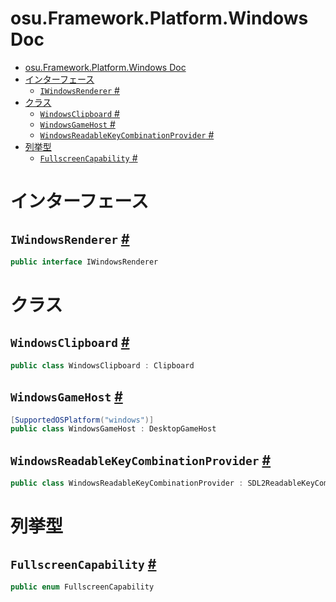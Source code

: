 # osu.Framework.Platform.Windows Doc
- [osu.Framework.Platform.Windows Doc](#osuframeworkplatformwindows-doc)
- [インターフェース](#インターフェース)
  - [`IWindowsRenderer` #](#iwindowsrenderer-)
- [クラス](#クラス)
  - [`WindowsClipboard` #](#windowsclipboard-)
  - [`WindowsGameHost` #](#windowsgamehost-)
  - [`WindowsReadableKeyCombinationProvider` #](#windowsreadablekeycombinationprovider-)
- [列挙型](#列挙型)
  - [`FullscreenCapability` #](#fullscreencapability-)

# インターフェース
## `IWindowsRenderer` [#](https://github.com/ppy/osu-framework/blob/master/osu.Framework/Platform/Windows/IWindowsRenderer.cs#L8)
```csharp
public interface IWindowsRenderer
```

# クラス
## `WindowsClipboard` [#](https://github.com/ppy/osu-framework/blob/master/osu.Framework/Platform/Windows/WindowsClipboard.cs#L15)
```csharp
public class WindowsClipboard : Clipboard
```

## `WindowsGameHost` [#](https://github.com/ppy/osu-framework/blob/master/osu.Framework/Platform/Windows/WindowsGameHost.cs#L21)
```csharp
[SupportedOSPlatform("windows")]
public class WindowsGameHost : DesktopGameHost
```

## `WindowsReadableKeyCombinationProvider` [#](https://github.com/ppy/osu-framework/blob/master/osu.Framework/Platform/Windows/WindowsReadableKeyCombinationProvider.cs#L10)
```csharp
public class WindowsReadableKeyCombinationProvider : SDL2ReadableKeyCombinationProvider
```



# 列挙型
## `FullscreenCapability` [#](https://github.com/ppy/osu-framework/blob/master/osu.Framework/Platform/Windows/FullscreenCapability.cs#L6)
```csharp
public enum FullscreenCapability
```